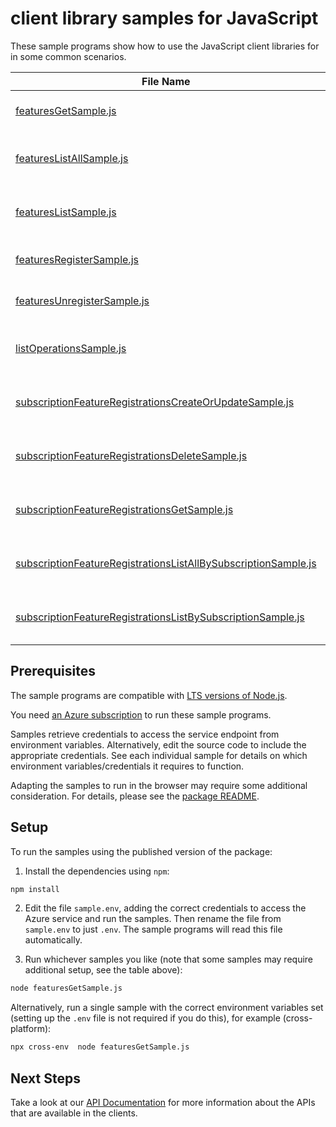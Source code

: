 # client library samples for JavaScript

These sample programs show how to use the JavaScript client libraries for in some common scenarios.

| **File Name**                                                                                                                 | **Description**                                                                                                                                                                                                                                                   |
| ----------------------------------------------------------------------------------------------------------------------------- | ----------------------------------------------------------------------------------------------------------------------------------------------------------------------------------------------------------------------------------------------------------------- |
| [featuresGetSample.js][featuresgetsample]                                                                                     | Gets the preview feature with the specified name. x-ms-original-file: specification/resources/resource-manager/Microsoft.Features/stable/2021-07-01/examples/getFeature.json                                                                                      |
| [featuresListAllSample.js][featureslistallsample]                                                                             | Gets all the preview features that are available through AFEC for the subscription. x-ms-original-file: specification/resources/resource-manager/Microsoft.Features/stable/2021-07-01/examples/listSubscriptionFeatures.json                                      |
| [featuresListSample.js][featureslistsample]                                                                                   | Gets all the preview features in a provider namespace that are available through AFEC for the subscription. x-ms-original-file: specification/resources/resource-manager/Microsoft.Features/stable/2021-07-01/examples/listProviderFeatures.json                  |
| [featuresRegisterSample.js][featuresregistersample]                                                                           | Registers the preview feature for the subscription. x-ms-original-file: specification/resources/resource-manager/Microsoft.Features/stable/2021-07-01/examples/registerFeature.json                                                                               |
| [featuresUnregisterSample.js][featuresunregistersample]                                                                       | Unregisters the preview feature for the subscription. x-ms-original-file: specification/resources/resource-manager/Microsoft.Features/stable/2021-07-01/examples/unregisterFeature.json                                                                           |
| [listOperationsSample.js][listoperationssample]                                                                               | Lists all of the available Microsoft.Features REST API operations. x-ms-original-file: specification/resources/resource-manager/Microsoft.Features/stable/2021-07-01/examples/listFeaturesOperations.json                                                         |
| [subscriptionFeatureRegistrationsCreateOrUpdateSample.js][subscriptionfeatureregistrationscreateorupdatesample]               | Create or update a feature registration. x-ms-original-file: specification/resources/resource-manager/Microsoft.Features/stable/2021-07-01/examples/FeatureRegistration/SubscriptionFeatureRegistrationPUT.json                                                   |
| [subscriptionFeatureRegistrationsDeleteSample.js][subscriptionfeatureregistrationsdeletesample]                               | Deletes a feature registration x-ms-original-file: specification/resources/resource-manager/Microsoft.Features/stable/2021-07-01/examples/FeatureRegistration/SubscriptionFeatureRegistrationDELETE.json                                                          |
| [subscriptionFeatureRegistrationsGetSample.js][subscriptionfeatureregistrationsgetsample]                                     | Returns a feature registration x-ms-original-file: specification/resources/resource-manager/Microsoft.Features/stable/2021-07-01/examples/FeatureRegistration/SubscriptionFeatureRegistrationGET.json                                                             |
| [subscriptionFeatureRegistrationsListAllBySubscriptionSample.js][subscriptionfeatureregistrationslistallbysubscriptionsample] | Returns subscription feature registrations for given subscription. x-ms-original-file: specification/resources/resource-manager/Microsoft.Features/stable/2021-07-01/examples/FeatureRegistration/SubscriptionFeatureRegistrationLISTALL.json                     |
| [subscriptionFeatureRegistrationsListBySubscriptionSample.js][subscriptionfeatureregistrationslistbysubscriptionsample]       | Returns subscription feature registrations for given subscription and provider namespace. x-ms-original-file: specification/resources/resource-manager/Microsoft.Features/stable/2021-07-01/examples/FeatureRegistration/SubscriptionFeatureRegistrationLIST.json |

## Prerequisites

The sample programs are compatible with [LTS versions of Node.js](https://github.com/nodejs/release#release-schedule).

You need [an Azure subscription][freesub] to run these sample programs.

Samples retrieve credentials to access the service endpoint from environment variables. Alternatively, edit the source code to include the appropriate credentials. See each individual sample for details on which environment variables/credentials it requires to function.

Adapting the samples to run in the browser may require some additional consideration. For details, please see the [package README][package].

## Setup

To run the samples using the published version of the package:

1. Install the dependencies using `npm`:

```bash
npm install
```

2. Edit the file `sample.env`, adding the correct credentials to access the Azure service and run the samples. Then rename the file from `sample.env` to just `.env`. The sample programs will read this file automatically.

3. Run whichever samples you like (note that some samples may require additional setup, see the table above):

```bash
node featuresGetSample.js
```

Alternatively, run a single sample with the correct environment variables set (setting up the `.env` file is not required if you do this), for example (cross-platform):

```bash
npx cross-env  node featuresGetSample.js
```

## Next Steps

Take a look at our [API Documentation][apiref] for more information about the APIs that are available in the clients.

[featuresgetsample]: https://github.com/Azure/azure-sdk-for-js/blob/main/sdk/features/arm-features/samples/v3/javascript/featuresGetSample.js
[featureslistallsample]: https://github.com/Azure/azure-sdk-for-js/blob/main/sdk/features/arm-features/samples/v3/javascript/featuresListAllSample.js
[featureslistsample]: https://github.com/Azure/azure-sdk-for-js/blob/main/sdk/features/arm-features/samples/v3/javascript/featuresListSample.js
[featuresregistersample]: https://github.com/Azure/azure-sdk-for-js/blob/main/sdk/features/arm-features/samples/v3/javascript/featuresRegisterSample.js
[featuresunregistersample]: https://github.com/Azure/azure-sdk-for-js/blob/main/sdk/features/arm-features/samples/v3/javascript/featuresUnregisterSample.js
[listoperationssample]: https://github.com/Azure/azure-sdk-for-js/blob/main/sdk/features/arm-features/samples/v3/javascript/listOperationsSample.js
[subscriptionfeatureregistrationscreateorupdatesample]: https://github.com/Azure/azure-sdk-for-js/blob/main/sdk/features/arm-features/samples/v3/javascript/subscriptionFeatureRegistrationsCreateOrUpdateSample.js
[subscriptionfeatureregistrationsdeletesample]: https://github.com/Azure/azure-sdk-for-js/blob/main/sdk/features/arm-features/samples/v3/javascript/subscriptionFeatureRegistrationsDeleteSample.js
[subscriptionfeatureregistrationsgetsample]: https://github.com/Azure/azure-sdk-for-js/blob/main/sdk/features/arm-features/samples/v3/javascript/subscriptionFeatureRegistrationsGetSample.js
[subscriptionfeatureregistrationslistallbysubscriptionsample]: https://github.com/Azure/azure-sdk-for-js/blob/main/sdk/features/arm-features/samples/v3/javascript/subscriptionFeatureRegistrationsListAllBySubscriptionSample.js
[subscriptionfeatureregistrationslistbysubscriptionsample]: https://github.com/Azure/azure-sdk-for-js/blob/main/sdk/features/arm-features/samples/v3/javascript/subscriptionFeatureRegistrationsListBySubscriptionSample.js
[apiref]: https://docs.microsoft.com/javascript/api/@azure/arm-features?view=azure-node-preview
[freesub]: https://azure.microsoft.com/free/
[package]: https://github.com/Azure/azure-sdk-for-js/tree/main/sdk/features/arm-features/README.md